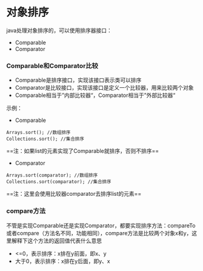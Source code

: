 # 对象排序
java处理对象排序的，可以使用排序器接口：

* Comparable
* Comparator

### Comparable和Comparator比较

* Comparable是排序接口，实现该接口表示类可以排序
* Comparator是比较接口，实现该接口是定义一个比较器，用来比较两个对象
* Comparable相当于”内部比较器“，Comparator相当于”外部比较器“

示例：

* Comparable

```
Arrays.sort(); //数组排序
Collections.sort(); //集合排序
```
==注：如果list的元素实现了Comparable就排序，否则不排序==

* Comparator

```
Arrays.sort(comparator); //数组排序
Collections.sort(comparator); //集合排序
```
==注：这里会使用比较器comparator去排序list的元素==

### compare方法
不管是实现Comparable还是实现Comparator，都要实现排序方法：compareTo或者compare（方法名不同，功能相同），compare方法是比较两个对象x和y，这里解释下这个方法的返回值代表什么意思

* <=0，表示排序：x排在y前面，即x、y
* 大于0，表示排序：x排在y后面，即y、x


